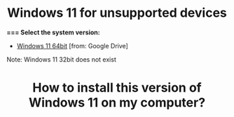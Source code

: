 <h1 align="center">Windows 11 for unsupported devices</h1>
<b>=== Select the system version:</b>
<ul>
  <li><a href="https://drive.google.com/drive/folders/1WPM6SBsLfgYgk0PzFI-Mj1tIX4i1X-y8?usp=sharing">Windows 11 64bit</a><a>   [from: Google Drive]</a></li>  
</ul>
<a>Note: Windows 11 32bit does not exist</a>
<h1 align="center">How to install this version of Windows 11 on my computer?</h1>
